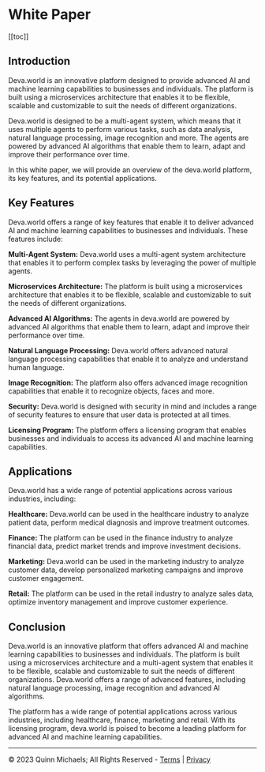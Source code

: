 # White Paper

[[toc]]

## Introduction

Deva.world is an innovative platform designed to provide advanced AI and machine learning capabilities to businesses and individuals. The platform is built using a microservices architecture that enables it to be flexible, scalable and customizable to suit the needs of different organizations.

Deva.world is designed to be a multi-agent system, which means that it uses multiple agents to perform various tasks, such as data analysis, natural language processing, image recognition and more. The agents are powered by advanced AI algorithms that enable them to learn, adapt and improve their performance over time.

In this white paper, we will provide an overview of the deva.world platform, its key features, and its potential applications.

## Key Features
Deva.world offers a range of key features that enable it to deliver advanced AI and machine learning capabilities to businesses and individuals. These features include:

**Multi-Agent System:** Deva.world uses a multi-agent system architecture that enables it to perform complex tasks by leveraging the power of multiple agents.

**Microservices Architecture:** The platform is built using a microservices architecture that enables it to be flexible, scalable and customizable to suit the needs of different organizations.

**Advanced AI Algorithms:** The agents in deva.world are powered by advanced AI algorithms that enable them to learn, adapt and improve their performance over time.

**Natural Language Processing:** Deva.world offers advanced natural language processing capabilities that enable it to analyze and understand human language.

**Image Recognition:** The platform also offers advanced image recognition capabilities that enable it to recognize objects, faces and more.

**Security:** Deva.world is designed with security in mind and includes a range of security features to ensure that user data is protected at all times.

**Licensing Program:** The platform offers a licensing program that enables businesses and individuals to access its advanced AI and machine learning capabilities.

## Applications

Deva.world has a wide range of potential applications across various industries, including:

**Healthcare:** Deva.world can be used in the healthcare industry to analyze patient data, perform medical diagnosis and improve treatment outcomes.

**Finance:** The platform can be used in the finance industry to analyze financial data, predict market trends and improve investment decisions.

**Marketing:** Deva.world can be used in the marketing industry to analyze customer data, develop personalized marketing campaigns and improve customer engagement.

**Retail:** The platform can be used in the retail industry to analyze sales data, optimize inventory management and improve customer experience.

## Conclusion

Deva.world is an innovative platform that offers advanced AI and machine learning capabilities to businesses and individuals. The platform is built using a microservices architecture and a multi-agent system that enables it to be flexible, scalable and customizable to suit the needs of different organizations. Deva.world offers a range of advanced features, including natural language processing, image recognition and advanced AI algorithms.

The platform has a wide range of potential applications across various industries, including healthcare, finance, marketing and retail. With its licensing program, deva.world is poised to become a leading platform for advanced AI and machine learning capabilities.

---

&copy; 2023 Quinn Michaels; All Rights Reserved - [Terms](../terms) | [Privacy](../privacy)
